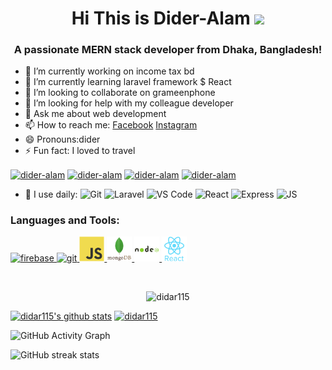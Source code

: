 
<h1 align="center">Hi This is Dider-Alam <img src="https://media.giphy.com/media/hvRJCLFzcasrR4ia7z/giphy.gif" width="40px">
</h1>
<h3 align="center">A passionate MERN stack developer from Dhaka, Bangladesh!</h3>

- 🔭 I’m currently working on income tax bd
- 🌱 I’m currently learning laravel framework $ React
- 👯 I’m looking to collaborate on grameenphone
- 🤔 I’m looking for help with my colleague developer
- 💬 Ask me about web development
- 📫 How to reach me: <a href="facebook.com/didaralam115" target="_blank">Facebook</a> <a href="https://www.instagram.com/didar.alam07/">Instagram</a>
- 😄 Pronouns:dider
- ⚡ Fun fact: I loved to travel

<a href="https://www.linkedin.com/in/dider-alam-180688176/" target="blank"><img align="center" src="https://cdn.jsdelivr.net/npm/simple-icons@3.0.1/icons/linkedin.svg" alt="dider-alam" height="30" width="40" /></a>
<a href="https://www.facebook.com/didaralam115/" target="blank"><img align="center" src="https://cdn.jsdelivr.net/npm/simple-icons@3.0.1/icons/facebook.svg" alt="dider-alam" height="30" width="40" /></a>
<a href="https://www.hackerrank.com/dider_alam115" target="blank"><img align="center" src="https://cdn.jsdelivr.net/npm/simple-icons@3.0.1/icons/hackerrank.svg" alt="dider-alam" height="30" width="40" /></a>
<a href="https://codeforces.com/profile/dider115" target="blank"><img align="center" src="https://cdn.jsdelivr.net/npm/simple-icons@3.0.1/icons/codeforces.svg" alt="dider-alam" height="30" width="40" /></a>


- 🚀 I use daily:
![Git](https://img.shields.io/badge/-Git-black?style=plastic&logo=git)
![Laravel](https://img.shields.io/badge/-laravel-8fcfd1?style=plastic&logo=laravel)
![VS Code](https://img.shields.io/badge/-VS%20Code-007ACC?style=plastic&logo=visual-studio-code)
![React](https://img.shields.io/badge/-React%20-007ACC?style=plastic&logo=react)
![Express](https://img.shields.io/badge/-express%20-007ACC?style=plastic&logo=express)
![JS](https://img.shields.io/badge/-JS%20-007ACC?style=plastic&logo=javascript)

<h3 align="left">Languages and Tools:</h3>
<p align="left"> <a href="https://firebase.google.com/" target="_blank"> <img src="https://www.vectorlogo.zone/logos/firebase/firebase-icon.svg" alt="firebase" width="40" height="40"/> </a> <a href="https://git-scm.com/" target="_blank"> <img src="https://www.vectorlogo.zone/logos/git-scm/git-scm-icon.svg" alt="git" width="40" height="40"/> </a> <a href="https://developer.mozilla.org/en-US/docs/Web/JavaScript" target="_blank"> <img src="https://raw.githubusercontent.com/devicons/devicon/master/icons/javascript/javascript-original.svg" alt="javascript" width="40" height="40"/> </a> <a href="https://www.mongodb.com/" target="_blank"> <img src="https://raw.githubusercontent.com/devicons/devicon/master/icons/mongodb/mongodb-original-wordmark.svg" alt="mongodb" width="40" height="40"/> </a> <a href="https://nodejs.org" target="_blank"> <img src="https://raw.githubusercontent.com/devicons/devicon/master/icons/nodejs/nodejs-original-wordmark.svg" alt="nodejs" width="40" height="40"/> </a> <a href="https://reactjs.org/" target="_blank"> <img src="https://raw.githubusercontent.com/devicons/devicon/master/icons/react/react-original-wordmark.svg" alt="react" width="40" height="40"/> </a> </p> <br>

<p align="center"> <img src="https://komarev.com/ghpvc/?username=didar115" alt="didar115" /> </p>

[![didar115's github stats](https://github-readme-stats.vercel.app/api?username=didar115&theme=dark&show_icons=true)](https://github.com/didar115)
<a href="">
  <img align="end" src="https://github-readme-stats.vercel.app/api/top-langs/?username=didar115&layout=compact&theme=radical" alt="didar115"/>
</a>



![GitHub Activity Graph](https://activity-graph.herokuapp.com/graph?username=didar115)  


![GitHub streak stats](https://github-readme-streak-stats.herokuapp.com/?user=didar115&theme=dark&show_icons=true)  




